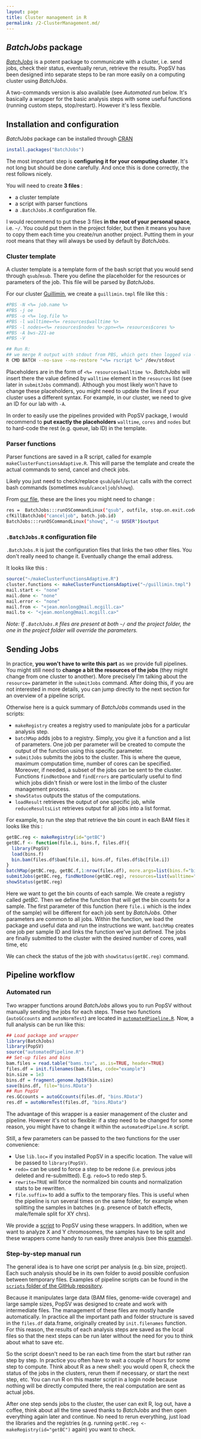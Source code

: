 ```yaml
---
layout: page
title: Cluster management in R
permalink: /2-ClusterManagement.md/
---
```


## *BatchJobs* package

[*BatchJobs*](https://cran.r-project.org/web/packages/BatchJobs/index.html) is a potent package to communicate with a cluster, i.e. send jobs, check their status, eventually rerun, retrieve the results.
PopSV has been designed into separate steps to be ran more easily on a computing cluster using *BatchJobs*.

A two-commands version is also available (see *Automated run* below. It's basically a wrapper for the basic analysis steps with some useful functions (running custom steps, stop/restart). However it's less flexible.

## Installation and configuration

*BatchJobs* package can be installed through [CRAN](https://www.cran.r-project.org/)

```r
install.packages("BatchJobs")
```

The most important step is **configuring it for your computing cluster**. It's not long but should be done carefully. And once this is done correctly, the rest follows nicely.

You will need to create **3 files** :

+ a cluster template
+ a script with parser functions
+ a `.BatchJobs.R` configuration file.

I would recommend to put these 3 files **in the root of your personal space**, i.e. `~/`. You could put them in the project folder, but then it means you have to copy them each time you create/run another project. Putting them in your root means that they will always be used by default by *BatchJobs*.

### Cluster template

A cluster template is a template form of the bash script that you would send through `qsub`/`msub`. There you define the placeholder for the resources or parameters of the job. This file will be parsed by *BatchJobs*.

For our cluster [Guillimin](http://www.hpc.mcgill.ca/), we create a `guillimin.tmpl` file like this :

```sh
#PBS -N <%= job.name %>
#PBS -j oe
#PBS -o <%= log.file %>
#PBS -l walltime=<%= resources$walltime %>
#PBS -l nodes=<%= resources$nodes %>:ppn=<%= resources$cores %>
#PBS -A bws-221-ae
#PBS -V

## Run R:
## we merge R output with stdout from PBS, which gets then logged via -o option
R CMD BATCH --no-save --no-restore "<%= rscript %>" /dev/stdout
```

Placeholders are in the form of `<%= resources$walltime %>`. *BatchJobs* will insert there the value defined by `walltime` element in the `resources` list (see later in `submitJobs` command). Although you most likely won't have to change these placeholders, you might need to update the lines if your cluster uses a different syntax. For example, in our cluster, we need to give an ID for our lab with `-A`.

In order to easily use the pipelines provided with PopSV package, I would recommend to **put exactly the placeholders** `walltime`, `cores` and `nodes` but to hard-code the rest (e.g. queue, lab ID) in the template.

### Parser functions

Parser functions are saved in a R script, called for example `makeClusterFunctionsAdaptive.R`. This will parse the template and create the actual commands to send, cancel and check jobs.

Likely you just need to check/replace `qsub`/`qdel`/`qstat` calls with the correct bash commands (sometimes `msub`/`canceljob`/`showq`).

From [our file](https://github.com/jmonlong/PopSV/blob/forPaper/scripts/makeClusterFunctionsAdaptive.R), these are the lines you might need to change :

```sh
res =  BatchJobs:::runOSCommandLinux("qsub", outfile, stop.on.exit.code = FALSE)
cfKillBatchJob("canceljob", batch.job.id)
BatchJobs:::runOSCommandLinux("showq", "-u $USER")$output
```

### `.BatchJobs.R` configuration file
`.BatchJobs.R`  is just the configuration files that links the two other files. You don't really need to change it. Eventually change the email address.

It looks like this :

```r
source("~/makeClusterFunctionsAdaptive.R")
cluster.functions <- makeClusterFunctionsAdaptive("~/guillimin.tmpl")
mail.start <- "none"
mail.done <- "none"
mail.error <- "none"
mail.from <- "<jean.monlong@mail.mcgill.ca>"
mail.to <- "<jean.monlong@mail.mcgill.ca>"
```

*Note: If `.BatchJobs.R` files are present at both `~/` and the project folder, the one in the project folder will override the parameters.*


## Sending Jobs

In practice, **you won't have to write this part** as we provide full pipelines. You might still need to **change a bit the resources of the jobs** (they might change from one cluster to another). More precisely I'm talking about the `resource=` parameter in the `submitJobs` command. After doing this, if you are not interested in more details, you can jump directly to the next section for an overview of a pipeline script.

Otherwise here is a quick summary of *BatchJobs* commands used in the scripts:

* `makeRegistry` creates a registry used to manipulate jobs for a particular analysis step.
* `batchMap` adds jobs to a registry. Simply, you give it a function and a list of parameters. One job per parameter will be created to compute the output of the function using this specific parameter.
* `submitJobs` submits the jobs to the cluster. This is where the queue, maximum computation time, number of cores can be specified. Moreover, if needed, a subset of the jobs can be sent to the cluster. Functions `findNotDone` and `findErrors` are particularly useful to find which jobs didn't finish or were lost in the limbo of the cluster management process.
* `showStatus` outputs the status of the computations.
* `loadResult` retrieves the output of one specific job, while `reduceResultsList` retrieves output for all jobs into a list format.

For example, to run the step that retrieve the bin count in each BAM files it looks like this :

```r
getBC.reg <- makeRegistry(id="getBC")
getBC.f <- function(file.i, bins.f, files.df){
  library(PopSV)
  load(bins.f)
  bin.bam(files.df$bam[file.i], bins.df, files.df$bc[file.i])
}
batchMap(getBC.reg, getBC.f,1:nrow(files.df), more.args=list(bins.f="bins.RData", files.df=files.df))
submitJobs(getBC.reg, findNotDone(getBC.reg), resources=list(walltime="20:0:0", nodes="1", cores="1"))
showStatus(getBC.reg)
```

Here we want to get the bin counts of each sample. We create a registry called *getBC*. Then we define the function that will get the bin counts for a sample. The first parameter of this function (here `file.i` which is the index of the sample) will be different for each job sent by *BatchJobs*. Other parameters are common to all jobs. Within the function, we load the package and useful data and run the instructions we want. `batchMap` creates one job per sample ID and links the function we've just defined. The jobs are finally submitted to the cluster with the desired number of cores, wall time, etc

We can check the status of the job with `showStatus(getBC.reg)` command.

## Pipeline workflow

### Automated run

Two wrapper functions around *BatchJobs* allows you to run PopSV without manually sending the jobs for each steps. These two functions (`autoGCcounts` and `autoNormTest`) are located in [`automatedPipeline.R`](https://github.com/jmonlong/PopSV/blob/forPaper/scripts/automatedPipeline.R). Now, a full analysis can be run like this:

```r
## Load package and wrapper
library(BatchJobs)
library(PopSV)
source("automatedPipeline.R")
## Set-up files and bins
bam.files = read.table("bams.tsv", as.is=TRUE, header=TRUE)
files.df = init.filenames(bam.files, code="example")
bin.size = 1e3
bins.df = fragment.genome.hp19(bin.size)
save(bins.df, file="bins.RData")
## Run PopSV
res.GCcounts = autoGCcounts(files.df, "bins.RData")
res.df = autoNormTest(files.df, "bins.RData")
```

The advantage of this wrapper is a easier management of the cluster and pipeline. However it's not so flexible: if a step need to be changed for some reason, you might have to change it within the `automatedPipeline.R` script.

Still, a few parameters can be passed to the two functions for the user convenience:

+ Use `lib.loc=` if you installed PopSV in a specific location. The value will be passed to `library(PopSV)`.
+ `redo=` can be used to force a step to be redone (i.e. previous jobs deleted and re-submitted). E.g. `redo=5` to redo step 5.
+ `rewrite=TRUE` will force the normalized bin counts and normalization stats to be rewritten.
+ `file.suffix=` to add a suffix to the temporary files. This is useful when the pipeline is run several times on the same folder, for example when splitting the samples in batches (e.g. presence of batch effects, male/female split for XY chrs).

We provide a [script](https://github.com/jmonlong/PopSV/blob/forPaper/scripts/run-PopSV-batchjobs-automatedPipeline.R) to PopSV using these wrappers. In addition, when we want to analyze X and Y chromosomes, the samples have to be split and these wrappers come handy to run easily three analysis (see this [example](https://github.com/jmonlong/PopSV/blob/forPaper/scripts/run-PopSV-batchjobs-XY-automatedPipeline.R)).

### Step-by-step manual run

The general idea is to have one script per analysis (e.g. bin size, project). Each such analysis should be in its own folder to avoid possible confusion between temporary files. Examples of pipeline scripts can be found in the [`scripts` folder of the GitHub repository](https://github.com/jmonlong/PopSV/tree/forPaper/scripts).

Because it manipulates large data (BAM files, genome-wide coverage) and large sample sizes, PopSV was designed to create and work with intermediate files. The management of these files are mostly handle automatically. In practice all the important path and folder structure is saved in the `files.df` data.frame, originally created by  `init.filenames` function. For this reason, the results of each analysis steps are saved as the local files so that the next steps can be run later without the need for you to think about what to save etc.

So the script doesn't need to be ran each time from the start but rather ran step by step. In practice you often have to wait a couple of hours for some step to compute. Think about R as a new shell: you would open R, check the status of the jobs in the clusters, rerun them if necessary, or start the next step, etc. You can run R on this master script in a login node because nothing will be directly computed there, the real computation are sent as actual jobs.

After one step sends jobs to the cluster, the user can exit R, log out, have a coffee, think about all the time saved thanks to *BatchJobs* and then open everything again later and continue. No need to rerun everything, just load the libraries and the registries (e.g. running `getBC.reg <- makeRegistry(id="getBC")` again) you want to check.
